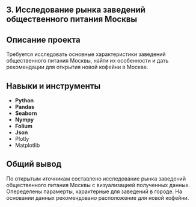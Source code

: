 ## 3. Исследование рынка заведений общественного питания Москвы

## Описание проекта
Требуется исследовать основные характеристики заведений общественного питания Москвы, найти их особенности и дать рекомендации для открытия новой кофейни в Москве.
  
## Навыки и инструменты
- **Python**
- **Pandas**
- **Seaborn**
- **Nympy**
- **Folium**
- **Json**
- Plotly
- Matplotlib

## Общий вывод
По открытым иточникам составлено исследование рынка заведений общественного питания Москвы с визуализацией полученных данных. 
Опеределены парамерты, характерные для заведений в городе.
На основании данных рекомендовано расположение для новой кофейни.
